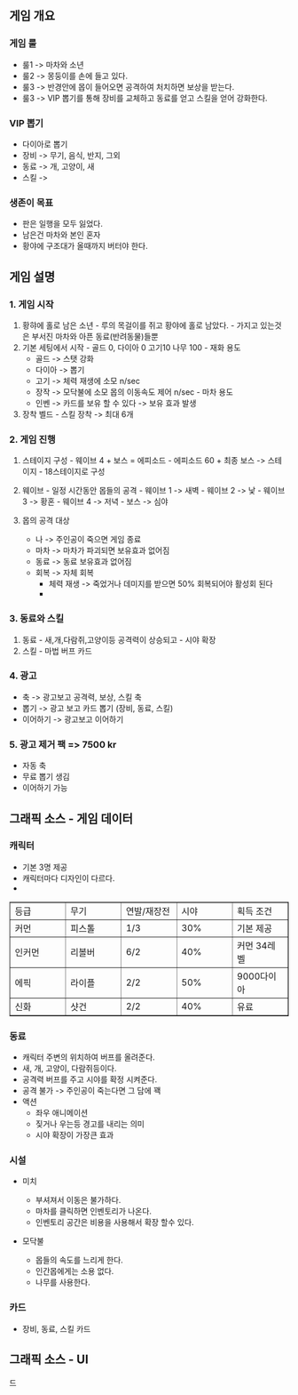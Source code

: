 ## 게임 개요
### 게임 룰
  - 룰1 -> 마차와 소년
  - 룰2 -> 몽둥이를 손에 들고 있다. 
  - 룰3 -> 반경안에 몹이 들어오면 공격하여 처치하면 보상을 받는다.
  - 룰3 -> VIP 뽑기를 통해 장비를 교체하고 동료를 얻고 스킬을 얻어 강화한다.

### VIP 뽑기
  - 다이아로 뽑기
  - 장비 -> 무기, 음식, 반지, 그외
  - 동료 -> 개, 고양이, 새 
  - 스킬 ->  
 
### 생존이 목표
  - 판은 일행을 모두 잃었다.  
  - 남은건 마차와 본인 혼자 
  - 황야에 구조대가 올때까지 버터야 한다. 

## 게임 설명

### 1. 게임 시작
  1) 황햐에 홀로 남은 소년
    - 루의 목걸이를 쥐고 황야에 홀로 남았다. 
    - 가지고 있는것은 부서진 마차와 아픈 동료(반려동물)들뿐
  2) 기본 세팅에서 시작
    - 골드 0, 다이아 0 고기10 나무 100
    - 재화 용도
      - 골드 -> 스탯 강화
      - 다이아 -> 뽑기
      - 고기 -> 체력 재생에 소모 n/sec
      - 장작 -> 모닥불에 소모 몹의 이동속도 제어 n/sec 
    - 마차 용도
      - 인벤 -> 카드를 보유 할 수 있다 -> 보유 효과 발생
  3) 장착 벨드
    - 스킬 장착 -> 최대 6개

### 2. 게임 진행 
  1) 스테이지 구성
    - 웨이브 4 + 보스 = 에피소드
    - 에피소드 60 + 최종 보스 -> 스테이지
    - 18스테이지로 구성  
  
  2) 웨이브
    - 일정 시간동안 몹들의 공격
    - 웨이브 1 -> 새벽
    - 웨이브 2 -> 낯
    - 웨이브 3 -> 황혼
    - 웨이브 4 -> 저녁
    - 보스 -> 심야 
 
 3) 몹의 공격 대상 
    - 나 -> 주인공이 죽으면 게임 종료
    - 마차 -> 마차가 파괴되면 보유효과 없어짐
    - 동료 -> 동료 보유효과 없어짐
    - 회복 -> 자체 회복
      - 체력 재생 -> 죽었거나 데미지를 받으면 50% 회복되어야 활성회 된다
      -  
### 3. 동료와 스킬
  1) 동료
    - 새,개,다람쥐,고양이등 공격력이 상승되고 
    - 시야 확장 
  2) 스킬
    - 마법 버프 카드 
   
### 4. 광고
  - 축 -> 광고보고 공격력, 보상, 스킬 축
  - 뽑기 -> 광고 보고 카드 뽑기 (장비, 동료, 스킬)
  - 이어하기 -> 광고보고 이어하기

### 5. 광고 제거 팩 => 7500 kr
  - 자동 축
  - 무료 뽑기 생김
  - 이어하기 가능 
 
## 그래픽 소스 - 게임 데이터
### 캐릭터
  - 기본 3명 제공 
  - 캐릭터마다 디자인이 다르다. 
  - 
<table border=1>
<tr> 
  <td width =20%>등급</td>
  <td width =20%>무기</td>
  <td width =20%>연발/재장전</td>
  <td width =20%>시야</td>
  <td width =20%>획득 조건</td>
</tr>  
<tr> 
  <td width =20%>커먼</td>
  <td width =20%>피스톨</td>
  <td width =20%>1/3</td>
  <td width =20%>30%</td>
  <td width =20%>기본 제공</td>
</tr> 
<tr> 
  <td width =20%>인커먼</td>
  <td width =20%>리볼버</td>
  <td width =20%>6/2</td>
  <td width =20%>40%</td>
  <td width =20%>커먼 34레벨</td>
</tr>
  <tr> 
  <td width =20%>에픽</td>
  <td width =20%>라이플</td>
  <td width =20%>2/2</td>
  <td width =20%>50%</td>
  <td width =20%>9000다이아</td>
</tr>
  <tr> 
  <td width =20%>신화</td>
  <td width =20%>샷건</td>
  <td width =20%>2/2</td>
  <td width =20%>40%</td>
  <td width =20%>유료</td>
</tr>
</table>

### 동료
  - 캐릭터 주변의 위치하여 버프를 올려준다. 
  - 새, 개, 고양이, 다람쥐등이다. 
  - 공격력 버프를 주고 시야를 확정 시켜준다. 
  - 공격 불가 -> 주인공이 죽는다면 그 담에 꽥
  - 액션
    - 좌우 애니메이션 
    - 짖거나 우는등 경고를 내리는 의미
    - 시야 확장이 가장큰 효과  

### 시설
  - 미치
    - 부셔져서 이동은 불가하다. 
    - 마차를 클릭하면 인벤토리가 나온다. 
    - 인벤토리 공간은 비용을 사용해서 확장 할수 있다.
     
  - 모닥불
    - 몹들의 속도를 느리게 한다. 
    - 인간몹에게는 소용 없다. 
    - 나무를 사용한다.  




### 카드
 - 장비, 동료, 스킬 카드 

## 그래픽 소스 - UI








드

